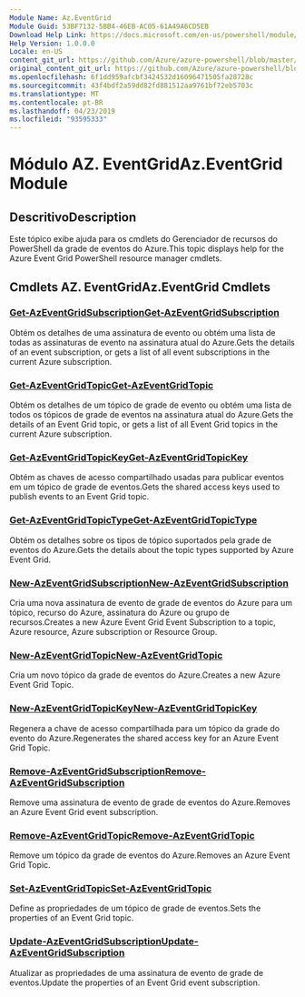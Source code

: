 ```yaml
---
Module Name: Az.EventGrid
Module Guid: 53BF7132-5BB4-46EB-AC05-61A49A6CD5EB
Download Help Link: https://docs.microsoft.com/en-us/powershell/module/az.eventgrid
Help Version: 1.0.0.0
Locale: en-US
content_git_url: https://github.com/Azure/azure-powershell/blob/master/src/EventGrid/EventGrid/help/Az.EventGrid.md
original_content_git_url: https://github.com/Azure/azure-powershell/blob/master/src/EventGrid/EventGrid/help/Az.EventGrid.md
ms.openlocfilehash: 6f1dd959afcbf3424532d16096471505fa28728c
ms.sourcegitcommit: 43f4bdf2a59dd82fd881512aa9761bf72eb5703c
ms.translationtype: MT
ms.contentlocale: pt-BR
ms.lasthandoff: 04/23/2019
ms.locfileid: "93595333"
---
```

# <span data-ttu-id="aca9c-101">Módulo AZ. EventGrid</span><span class="sxs-lookup"><span data-stu-id="aca9c-101">Az.EventGrid Module</span></span>
## <span data-ttu-id="aca9c-102">Descritivo</span><span class="sxs-lookup"><span data-stu-id="aca9c-102">Description</span></span>
<span data-ttu-id="aca9c-103">Este tópico exibe ajuda para os cmdlets do Gerenciador de recursos do PowerShell da grade de eventos do Azure.</span><span class="sxs-lookup"><span data-stu-id="aca9c-103">This topic displays help for the Azure Event Grid PowerShell resource manager cmdlets.</span></span>

## <span data-ttu-id="aca9c-104">Cmdlets AZ. EventGrid</span><span class="sxs-lookup"><span data-stu-id="aca9c-104">Az.EventGrid Cmdlets</span></span>
### [<span data-ttu-id="aca9c-105">Get-AzEventGridSubscription</span><span class="sxs-lookup"><span data-stu-id="aca9c-105">Get-AzEventGridSubscription</span></span>](Get-AzEventGridSubscription.md)
<span data-ttu-id="aca9c-106">Obtém os detalhes de uma assinatura de evento ou obtém uma lista de todas as assinaturas de evento na assinatura atual do Azure.</span><span class="sxs-lookup"><span data-stu-id="aca9c-106">Gets the details of an event subscription, or gets a list of all event subscriptions in the current Azure subscription.</span></span>

### [<span data-ttu-id="aca9c-107">Get-AzEventGridTopic</span><span class="sxs-lookup"><span data-stu-id="aca9c-107">Get-AzEventGridTopic</span></span>](Get-AzEventGridTopic.md)
<span data-ttu-id="aca9c-108">Obtém os detalhes de um tópico de grade de evento ou obtém uma lista de todos os tópicos de grade de eventos na assinatura atual do Azure.</span><span class="sxs-lookup"><span data-stu-id="aca9c-108">Gets the details of an Event Grid topic, or gets a list of all Event Grid topics in the current Azure subscription.</span></span>

### [<span data-ttu-id="aca9c-109">Get-AzEventGridTopicKey</span><span class="sxs-lookup"><span data-stu-id="aca9c-109">Get-AzEventGridTopicKey</span></span>](Get-AzEventGridTopicKey.md)
<span data-ttu-id="aca9c-110">Obtém as chaves de acesso compartilhado usadas para publicar eventos em um tópico de grade de eventos.</span><span class="sxs-lookup"><span data-stu-id="aca9c-110">Gets the shared access keys used to publish events to an Event Grid topic.</span></span>

### [<span data-ttu-id="aca9c-111">Get-AzEventGridTopicType</span><span class="sxs-lookup"><span data-stu-id="aca9c-111">Get-AzEventGridTopicType</span></span>](Get-AzEventGridTopicType.md)
<span data-ttu-id="aca9c-112">Obtém os detalhes sobre os tipos de tópico suportados pela grade de eventos do Azure.</span><span class="sxs-lookup"><span data-stu-id="aca9c-112">Gets the details about the topic types supported by Azure Event Grid.</span></span>

### [<span data-ttu-id="aca9c-113">New-AzEventGridSubscription</span><span class="sxs-lookup"><span data-stu-id="aca9c-113">New-AzEventGridSubscription</span></span>](New-AzEventGridSubscription.md)
<span data-ttu-id="aca9c-114">Cria uma nova assinatura de evento de grade de eventos do Azure para um tópico, recurso do Azure, assinatura do Azure ou grupo de recursos.</span><span class="sxs-lookup"><span data-stu-id="aca9c-114">Creates a new Azure Event Grid Event Subscription to a topic, Azure resource, Azure subscription or Resource Group.</span></span>

### [<span data-ttu-id="aca9c-115">New-AzEventGridTopic</span><span class="sxs-lookup"><span data-stu-id="aca9c-115">New-AzEventGridTopic</span></span>](New-AzEventGridTopic.md)
<span data-ttu-id="aca9c-116">Cria um novo tópico da grade de eventos do Azure.</span><span class="sxs-lookup"><span data-stu-id="aca9c-116">Creates a new Azure Event Grid Topic.</span></span>

### [<span data-ttu-id="aca9c-117">New-AzEventGridTopicKey</span><span class="sxs-lookup"><span data-stu-id="aca9c-117">New-AzEventGridTopicKey</span></span>](New-AzEventGridTopicKey.md)
<span data-ttu-id="aca9c-118">Regenera a chave de acesso compartilhada para um tópico da grade do evento do Azure.</span><span class="sxs-lookup"><span data-stu-id="aca9c-118">Regenerates the shared access key for an Azure Event Grid Topic.</span></span>

### [<span data-ttu-id="aca9c-119">Remove-AzEventGridSubscription</span><span class="sxs-lookup"><span data-stu-id="aca9c-119">Remove-AzEventGridSubscription</span></span>](Remove-AzEventGridSubscription.md)
<span data-ttu-id="aca9c-120">Remove uma assinatura de evento de grade de eventos do Azure.</span><span class="sxs-lookup"><span data-stu-id="aca9c-120">Removes an Azure Event Grid event subscription.</span></span>

### [<span data-ttu-id="aca9c-121">Remove-AzEventGridTopic</span><span class="sxs-lookup"><span data-stu-id="aca9c-121">Remove-AzEventGridTopic</span></span>](Remove-AzEventGridTopic.md)
<span data-ttu-id="aca9c-122">Remove um tópico da grade de eventos do Azure.</span><span class="sxs-lookup"><span data-stu-id="aca9c-122">Removes an Azure Event Grid Topic.</span></span>

### [<span data-ttu-id="aca9c-123">Set-AzEventGridTopic</span><span class="sxs-lookup"><span data-stu-id="aca9c-123">Set-AzEventGridTopic</span></span>](Set-AzEventGridTopic.md)
<span data-ttu-id="aca9c-124">Define as propriedades de um tópico de grade de eventos.</span><span class="sxs-lookup"><span data-stu-id="aca9c-124">Sets the properties of an Event Grid topic.</span></span>

### [<span data-ttu-id="aca9c-125">Update-AzEventGridSubscription</span><span class="sxs-lookup"><span data-stu-id="aca9c-125">Update-AzEventGridSubscription</span></span>](Update-AzEventGridSubscription.md)
<span data-ttu-id="aca9c-126">Atualizar as propriedades de uma assinatura de evento de grade de eventos.</span><span class="sxs-lookup"><span data-stu-id="aca9c-126">Update the properties of an Event Grid event subscription.</span></span>

